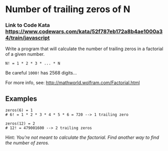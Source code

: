 # Number of trailing zeros of N
### Link to Code Kata https://www.codewars.com/kata/52f787eb172a8b4ae1000a34/train/javascript

Write a program that will calculate the number of trailing zeros in a factorial of a given number.

`N! = 1 * 2 * 3 * ... * N`

Be careful `1000!` has 2568 digits...

For more info, see: http://mathworld.wolfram.com/Factorial.html

## Examples

```
zeros(6) = 1
# 6! = 1 * 2 * 3 * 4 * 5 * 6 = 720 --> 1 trailing zero

zeros(12) = 2
# 12! = 479001600 --> 2 trailing zeros
```

Hint: *You're not meant to calculate the factorial. Find another way to find the number of zeros.*